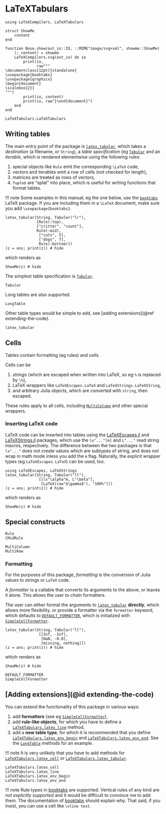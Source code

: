 # LaTeXTabulars

```@setup all
using LaTeXCompilers, LaTeXTabulars

struct ShowMe
    content
end

function Base.show(out_io::IO, ::MIME"image/svg+xml", showme::ShowMe)
    (; content) = showme
    LaTeXCompilers.svg(out_io) do io
        print(io,
              raw"""
\documentclass[12pt]{standalone}
\usepackage{booktabs}
\usepackage{graphicx}
\begin{document}
\scalebox{2}{
""")
        print(io, content)
        print(io, raw"}\end{document}")
    end
end
```

```@docs
LaTeXTabulars.LaTeXTabulars
```

## Writing tables

The main entry point of the package is [`latex_tabular`](@ref), which takes a *destination* (a filename, or `String`), a *table specification* (eg [`Tabular`](@ref) and an *iterable*, which is rendered elementwise using the following rules:

1. special objects like `Rule` emit the corresponding ``\LaTeX`` code,
2. vectors and iterables emit a row of cells (not checked for length),
3. matrices are treated as rows of vectors,
4. `Tuple`s are “splat” into place, which is useful for writing functions that format tables.

!!! note
    Some examples in this manual, eg the one below, use the
    [`booktabs`](https://ctan.org/pkg/booktabs/) LaTeX package. If you
    are including them in a ``\LaTeX`` document, make sure you add
    `\usepackage{booktabs}`.

```@example all
latex_tabular(String, Tabular("lr"),
              [Rule(:top),
              ["critter", "count"],
              Rule(:mid),
               ["cats", 5],
               ["dogs", 7],
               Rule(:bottom)]) 
(z = ans; print(z)) # hide
```
which renders as
```@example all
ShowMe(z) # hide
```

The simplest table specification is [`Tabular`](@ref).
```@docs
Tabular
```
Long tables are also supported.
```@docs
LongTable
```
Other table types would be simple to add, see [adding extensions](@ref extending-the-code).

```@docs
latex_tabular
```

## Cells

Tables contain formatting (eg rules) and *cells*.

Cells can be

1. *strings* (which are escaped when written into LaTeX, so eg `%` is replaced by `\%`),
2. LaTeX wrappers like `LaTeXEscapes.LaTeX` and `LaTeXStrings.LaTeXString`, 
3. and arbitrary Julia objects, which are converted with `string`, then escaped.

These rules apply to all cells, including [`MultiColumn`](@ref) and other special wrappers.

### Inserting LaTeX code

LaTeX code can be inserted into tables using the [LaTeXEscapes.jl](https://github.com/tpapp/LaTeXEscapes.jl) and [LaTeXStrings.jl](https://github.com/JuliaStrings/LaTeXStrings.jl) packages, which use the `lx"..."[m]` and `L"..."` read string macros, respectively. The difference between the two packages is that `lx"..."` does not create values which are subtypes of string, and does not wrap in math mode inless you add the `m` flag. Naturally, the explicit wrapper types (eg `LaTeXEscapes.LaTeX`) can be used, too.

```@example all
using LaTeXEscapes, LaTeXStrings
latex_tabular(String, Tabular("ll"),
               [[lx"\alpha"m, L"\beta"],
                [LaTeX(raw"$\gamma$"), "100%"]]) 
(z = ans; print(z)) # hide
```
which renders as
```@example all
ShowMe(z) # hide
```

## Special constructs

```@docs
Rule
CMidRule
```

```@docs
MultiColumn
MultiRow
```

### Formatting

For the purposes of this package, *formatting* is the conversion of Julia values to strings or `LaTeX` code.

A *formatter* is a callable that converts its arguments to the above, or leaves it alone. This allows the user to *chain* formatters.

The user can either format the arguments to [`latex_tabular`](@ref) **directly**, which allows more flexibility, or provide a formatter via the `formatter` keyword,  which defaults to [`DEFAULT_FORMATTER`](@ref), which is initialized with [`SimpleCellFormatter`](@ref).

```@example all
latex_tabular(String, Tabular("ll"),
               [[Inf, -Inf],
                [NaN, -0.0],
                [missing, nothing]])
(z = ans; print(z)) # hide
```
which renders as
```@example all
ShowMe(z) # hide
```

```@docs
DEFAULT_FORMATTER
SimpleCellFormatter
```

## [Adding extensions](@id extending-the-code)

You can extend the functionality of this package in various ways:

1. add **formatters** (see eg [`SimpleCellFormatter`](@ref)),
2. add **rule-like objects**, for which you have to define a [`LaTeXTabulars.latex_line`](@ref) method,
3. add a **new table type**, for which it is recommended that you define [`LaTeXTabulars.latex_env_begin`](@ref) and [`LaTeXTabulars.latex_env_end`](@ref). See the [`LongTable`](@ref) methods for an example.

!!! note
     It is very unlikely that you have to add methods for [`LaTeXTabulars.latex_cell`](@ref) or [`LaTeXTabulars.latex_tabular`](@ref).

```@docs
LaTeXTabulars.latex_cell
LaTeXTabulars.latex_line
LaTeXTabulars.latex_env_begin
LaTeXTabulars.latex_env_end
```

!!! note
     Rule types in [booktabs](https://ctan.org/pkg/booktabs) are supported. Vertical rules of any kind are *not explicitly supported* and it would be difficult to convince me to add them. The documentation of [booktabs](https://ctan.org/pkg/booktabs) should explain why. That said, if you insist, you can use a cell like `\vline text`.

